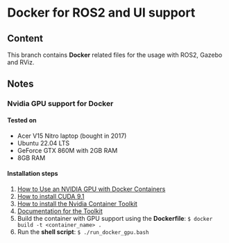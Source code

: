 # Docker for ROS2 and UI support

## Content
This branch contains **Docker** related files for the usage with ROS2, Gazebo and RViz.

## Notes

### Nvidia GPU support for Docker 

#### Tested on
<ul>
    <li>Acer V15 Nitro laptop (bought in 2017)</li>
    <li>Ubuntu 22.04 LTS</li>
    <li>GeForce GTX 860M with 2GB RAM</li>
    <li>8GB RAM</li>
</ul>

#### Installation steps
1. [How to Use an NVIDIA GPU with Docker Containers](https://www.howtogeek.com/devops/how-to-use-an-nvidia-gpu-with-docker-containers/)
2. [How to install CUDA 9.1](https://gist.github.com/DaneGardner/accd6fd330348543167719002a661bd5)
3. [How to install the Nvidia Container Toolkit](https://docs.nvidia.com/datacenter/cloud-native/container-toolkit/latest/install-guide.html)
4. [Documentation for the Toolkit](https://github.com/NVIDIA/nvidia-container-toolkit)
5. Build the container with GPU support using the **Dockerfile**: ```$ docker build -t <container_name> .```
6. Run the **shell script**: ```$ ./run_docker_gpu.bash```